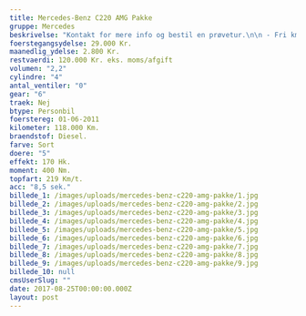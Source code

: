 ```yaml
---
title: Mercedes-Benz C220 AMG Pakke
gruppe: Mercedes
beskrivelse: "Kontakt for mere info og bestil en prøvetur.\n\n - Fri km. \n\n - Klar til levering.\n\n - Mulighed for mekaniskgaranti.\n\n  ✔ Ingen km-begrænsning: Kør så meget du vil i hele perioden.\n\n ✔ Garantiforsikring tilbydes: Ingen uventede værksteds regninger.\n\n ✔ Mulighed for billig forsikring \n\n ✔ Vaskekort til Cirkel K: Vask bilen i hele landet hos Cirkel K.\n\n ✔ Skal vi hjælpe dig med at finde drømmebilen, tilbyder vi Danmarks bedste leasingpakker.\n\n  \n"
foerstegangsydelse: 29.000 Kr.
maanedlig_ydelse: 2.800 Kr.
restvaerdi: 120.000 Kr. eks. moms/afgift
volumen: "2,2"
cylindre: "4"
antal_ventiler: "0"
gear: "6"
traek: Nej
btype: Personbil
foerstereg: 01-06-2011
kilometer: 118.000 Km.
braendstof: Diesel.
farve: Sort
doere: "5"
effekt: 170 Hk.
moment: 400 Nm.
topfart: 219 Km/t.
acc: "8,5 sek."
billede_1: /images/uploads/mercedes-benz-c220-amg-pakke/1.jpg
billede_2: /images/uploads/mercedes-benz-c220-amg-pakke/2.jpg
billede_3: /images/uploads/mercedes-benz-c220-amg-pakke/3.jpg
billede_4: /images/uploads/mercedes-benz-c220-amg-pakke/4.jpg
billede_5: /images/uploads/mercedes-benz-c220-amg-pakke/5.jpg
billede_6: /images/uploads/mercedes-benz-c220-amg-pakke/6.jpg
billede_7: /images/uploads/mercedes-benz-c220-amg-pakke/7.jpg
billede_8: /images/uploads/mercedes-benz-c220-amg-pakke/8.jpg
billede_9: /images/uploads/mercedes-benz-c220-amg-pakke/9.jpg
billede_10: null
cmsUserSlug: ""
date: 2017-08-25T00:00:00.000Z
layout: post
---
```


